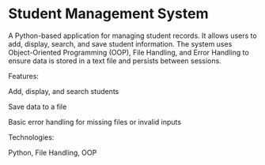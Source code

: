 # Student Management System
A Python-based application for managing student records. It allows users to add, display, search, and save student information. The system uses Object-Oriented Programming (OOP), File Handling, and Error Handling to ensure data is stored in a text file and persists between sessions.

Features:

Add, display, and search students

Save data to a file

Basic error handling for missing files or invalid inputs

Technologies:

Python, File Handling, OOP

